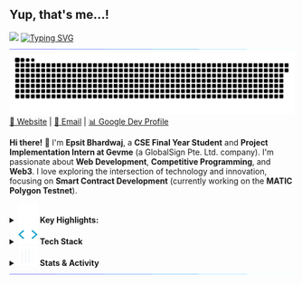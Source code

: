 ## Yup, that's me...!
![](https://visitor-badge.glitch.me/badge?page_id=epsit03)
<a href="https://git.io/typing-svg"><img src="https://readme-typing-svg.herokuapp.com?font=Fira+Code&duration=4000&pause=800&color=15F740&width=400&lines=Epsit+Bhardwaj;A+CSE+senior;Web+Developer;Competitive+Programmer;Web3+enthusiast" alt="Typing SVG" /></a>
<img src="https://github.com/epsit03/epsit03/blob/main/assets/Real.gif">
<picture>
  <source media="(prefers-color-scheme: dark)" srcset="https://raw.githubusercontent.com/epsit03/epsit03/output/github-snake-dark.svg">
  <source media="(prefers-color-scheme: light)" srcset="https://raw.githubusercontent.com/epsit03/epsit03/output/github-snake.svg">
  <img src="https://raw.githubusercontent.com/epsit03/epsit03/output/github-snake.svg">
</picture>
[🔗 Website](https://www.sites.google.com/view/epsit) | [📧 Email](mailto:epsitbhardwaj26@gmail.com) | [📊 Google Dev Profile](https://developers.google.com/profile/u/epsit)

**Hi there!** 👋 I'm **Epsit Bhardwaj**, a **CSE Final Year Student** and **Project Implementation Intern at Gevme** (a GlobalSign Pte. Ltd. company). I'm passionate about **Web Development**, **Competitive Programming**, and **Web3**. I love exploring the intersection of technology and innovation, focusing on **Smart Contract Development** (currently working on the **MATIC Polygon Testnet**).

<details>
<summary><img src="https://github.com/epsit03/epsit03/blob/main/assets/More.gif" width="35"> <b>Key Highlights:</b> </summary>
- **Ex-Consultant** at **Wheebox-ETS**  
- **MLSA**, **Mentor** @Social Winter of Code (S'23 & S'24)  
- **Speaker** @GDG Kanpur, @TensorFlow User Group, @BhopalFOSS  
- Building **FOSS** projects in my leisure time  
- Currently deploying **smart contracts** over **MATIC** on **Mumbai testnet**  
</details>

<details>
<summary><img src="https://github.com/epsit03/epsit03/blob/main/assets/Skills.gif" width="35"> <b>Tech Stack</b> </summary>

I'm always exploring new technologies and improving my skill set. Here are some of the tools I use:

<div style="display: flex; flex-wrap: wrap; justify-content: space-around;">
  <img src="https://techstack-generator.vercel.app/react-icon.svg" alt="React" width="65" height="65"/>
  <img src="https://techstack-generator.vercel.app/python-icon.svg" alt="Python" width="65" height="65"/>
  <img src="https://techstack-generator.vercel.app/js-icon.svg" alt="JavaScript" width="65" height="65"/>
  <img src="https://techstack-generator.vercel.app/cpp-icon.svg" alt="C++" width="65" height="65"/>
  <img src="https://techstack-generator.vercel.app/webpack-icon.svg" alt="Webpack" width="65" height="65"/>
  <img src="https://techstack-generator.vercel.app/mysql-icon.svg" alt="MySQL" width="65" height="65"/>
  <img src="https://techstack-generator.vercel.app/ts-icon.svg" alt="TypeScript" width="65" height="65"/>
  <img src="https://techstack-generator.vercel.app/aws-icon.svg" alt="AWS" width="65" height="65"/>
  <img src="https://techstack-generator.vercel.app/github-icon.svg" alt="GitHub" width="65" height="65"/>
  <img src="https://skillicons.dev/icons?i=html" alt="HTML5" width="48" height="48"/>
  <img src="https://skillicons.dev/icons?i=css" alt="CSS" width="48" height="48"/>
  <img src="https://skillicons.dev/icons?i=postgre" alt="PostgreSQL" width="48" height="48"/>
  <img src="https://skillicons.dev/icons?i=mongodb" alt="MongoDB" width="48" height="48"/>
  <img src="https://skillicons.dev/icons?i=bootstrap" alt="Bootstrap" width="48" height="48"/>
</div>

</details>

<details>
  <summary><img src="https://github.com/epsit03/epsit03/blob/main/assets/Github-Stats.gif" width="35"> <b>Stats & Activity</b> </summary> <br/>

**Most Used Languages:**  
![Top Langs](https://github-readme-stats.vercel.app/api/top-langs/?username=epsit03&layout=compact&theme=dark)

**Weekly Activity:**  
![WakaTime](https://github-readme-stats.vercel.app/api?username=epsit03&show_icons=true&theme=gotham)

**Recent Contributions:**

```text
JavaScript     ███████████████▒░░░░░░░░░   61.19 %
TypeScript     █████████▒░░░░░░░░░░░░░░░   31.49 %
NextJs         █████▒░░░░░░░░░░░░░░░░░░░   07.32 %
```

</details>
<img src="https://github.com/epsit03/epsit03/blob/main/assets/Real.gif">
